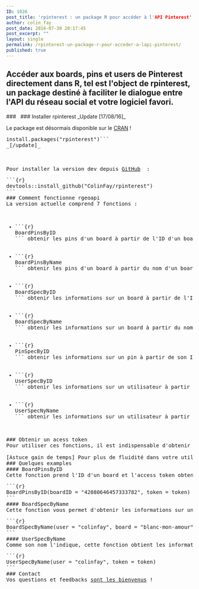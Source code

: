 ```yaml
---
ID: 1026
post_title: 'rpinterest : un package R pour accéder à l'API Pinterest'
author: colin_fay
post_date: 2016-07-30 20:17:45
post_excerpt: ""
layout: single
permalink: /rpinterest-un-package-r-pour-acceder-a-lapi-pinterest/
published: true
---
```

## Accéder aux boards, pins et users de Pinterest directement dans R, tel est l'object de rpinterest, un package destiné à faciliter le dialogue entre l'API du réseau social et votre logiciel favori. <!--more-->
<div id="geoapi" class="section level2">
### 
&nbsp;
### Installer rpinterest
_Update [17/08/16]_

Le package est désormais disponible sur le <a href="https://cran.r-project.org/web/packages/rpinterest/index.html">CRAN</a> !
<pre class="{r}">install.packages("rpinterest")```
_[/update]_

&nbsp;

Pour installer la version dev depuis <a href="https://github.com/ColinFay/rpinterest" target="_blank">GitHub</a>  :
<pre class="{r}">```{r} 
devtools::install_github("ColinFay/rpinterest")
```
### Comment fonctionne rgeoapi
La version actuelle comprend 7 fonctions :
<ul>
 	<li>```{r} 
BoardPinsByID
``` obtenir les pins d'un board à partir de l'ID d'un board</li>
 	<li>```{r} 
BoardPinsByName
``` obtenir les pins d'un board à partir du nom d'un board</li>
 	<li>```{r} 
BoardSpecByID
``` obtenir les informations sur un board à partir de l'ID d'un board</li>
 	<li>```{r} 
BoardSpecByName
``` obtenir les informations sur un board à partir du nom d'un board</li>
 	<li>```{r} 
PinSpecByID
``` obtenir les informations sur un pin à partir de son ID</li>
 	<li>```{r} 
UserSpecByID
``` obtenir les informations sur un utilisateur à partir de son ID</li>
 	<li>```{r} 
UserSpecNyName
``` obtenir les informations sur un utilisateur à partir de son nom</li>
</ul>
### Obtenir un acess token
Pour utiliser ces fonctions, il est indispensable d'obtenir un _access token_ disponible sur l'<a href="https://developers.pinterest.com/tools/access_token/" target="_blank">interface developpers</a> de Pinterest.

[Astuce gain de temps] Pour plus de fluidité dans votre utilisation de ce package, créez un objet R appelé _token_, et contenant la chaine de caractères de votre access token — ensuite, vous n'aurez plus qu'à insérer _token_ dans votre appel à la fonction (ce qui vous sauvera de quelques mouvements de clavier, et de quelques sueurs froides, avouons-le).
### Quelques examples
#### BoardPinsByID
Cette fonction prend l'ID d'un board et l'access token obtenu dans l'interface developpers de Pinterest, et retourne tous les pins disponibles sur ce board.
<pre class="{r}">```{r} 
<span class="pl-c">BoardPinsByID(boardID = "42080646457333782", token = token)
```
#### BoardSpecByName
Cette fonction vous permet d'obtenir les informations sur un board, à partir de son nom et du nom de l'utilisateur qui l'a créé.
<pre class="{r}">```{r} 
<span class="pl-c">BoardSpecByName(user = "colinfay", board = "blanc-mon-amour", token = token)
```
#### UserSpecByName
Comme son nom l'indique, cette fonction obtient les informations sur l’utilisateur Pinterest spécifié.
<pre class="{r}">```{r} 
<span class="pl-c">UserSpecByName(user = "colinfay", token = token)
```
### Contact
Vos questions et feedbacks <a href="mailto:contact@colinfay.me">sont les bienvenus</a> !

</div>
